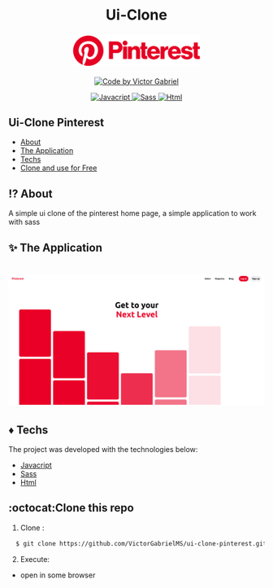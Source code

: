 <h1 align="center">
    <span>Ui-Clone</span>
</h1>
<h3 align="center">
    <img alt="Logo" title="#logo" width="250px" src="github/pinterest_logo.png" >
</h3>

<p align="center">
   <a href="https://github.com/VictorGabrielMS">
    <img alt="Code by Victor Gabriel" src="https://img.shields.io/badge/code%20by-Victor Gabriel-%23E02041">
  </a>
</p>

<p align="center">
  <a href="https://developer.mozilla.org/pt-BR/docs/Web/JavaScript">
    <img alt="Javacript" src="https://img.shields.io/badge/Javacript-%23D1CB36">
  </a>
  <a href="https://sass-lang.com/">
    <img alt="Sass" src="https://img.shields.io/badge/Sass-%23CF649A">
  </a>
  <a href="https://developer.mozilla.org/pt-BR/docs/Web/HTML">
    <img alt="Html" src="https://img.shields.io/badge/Html-%23DD4B25">
  </a>
</p>

## Ui-Clone Pinterest

- [About](#about)
- [The Application](#application)
- [Techs](#techs)
- [Clone and use for Free](#clone)

<a id="about"></a>

## :interrobang: About

A simple ui clone of the pinterest home page, a simple application to work with sass

<a id="application"></a>

## :sparkles: The Application

<h1 align="center">
    <img alt="home" src="github/page.png">
</h1>


<a id="techs"></a>

## :diamonds: Techs

The project was developed with the technologies below:

- [Javacript](https://developer.mozilla.org/pt-BR/docs/Web/JavaScript)
- [Sass](https://sass-lang.com/)
- [Html](https://developer.mozilla.org/pt-BR/docs/Web/HTML)

<a id="clone"></a>

## :octocat:Clone this repo

1. Clone :

```sh
  $ git clone https://github.com/VictorGabrielMS/ui-clone-pinterest.git
```

2. Execute:

- open in some browser
